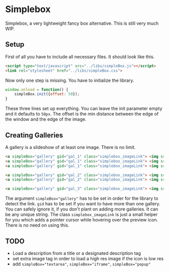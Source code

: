 # Simplebox
Simplebox, a very lightweight fancy box alternative. This is still very much WIP.

## Setup
First of all you have to include all necessary files. It should look like this.
```html
<script type="text/javascript" src="../libs/simpleBox.js"></script>
<link rel="stylesheet" href="../libs/simpleBox.css">
```

Now only one step is missing. You have to initialize the library.
```javascript
window.onload = function() {
	simpleBox.init({offset: 50});
}
```
These three lines set up everything. You can leave the init parameter empty and it defaults to `50px`. The offset is the min distance between the edge of the window and the edge of the image.

## Creating Galleries
A gallery is a slideshow of at least one image. There is no limit.
```html
<a simpleBox="gallery" gid="gal_1" class="simplebox_imageLink"> <img src="test_1.jpg"> </a>
<a simpleBox="gallery" gid="gal_1" class="simplebox_imageLink"> <img src="test_2.jpg"> </a>
<a simpleBox="gallery" gid="gal_1" class="simplebox_imageLink"> <img src="test_3.jpg"> </a>

<a simpleBox="gallery" gid="gal_2" class="simplebox_imageLink"> <img src="test_1.jpg"> </a>
<a simpleBox="gallery" gid="gal_2" class="simplebox_imageLink"> <img src="test_2.jpg"> </a>

<a simpleBox="gallery" gid="gal_3" class="simplebox_imageLink"> <img src="test_3.jpg"> </a>
```
The argument `simpleBox="gallery"` has to be set in order for the library to detect the link. `gid` has to be set if you want to have more than one gallery. You can safely ignore it, if you don't plant on adding more galleries. It can be any unique string. The class `simplebox_imageLink` is just a small helper for you which adds a pointer cursor while hovering over the preview icon. There is no need on using this.

## TODO
- Load a description from a title or a designated description tag
- set extra image tag in order to load a high res image if the icon is low res
- add `simpleBox="textarea"`, `simpleBox="iframe"`, `simpleBox="popup"`